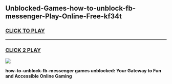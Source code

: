 
## Unblocked-Games-how-to-unblock-fb-messenger-Play-Online-Free-kf34t
<h3>
<a href="https://premium76.site?title=how-to-unblock-fb-messenger&ref=26A">CLICK TO PLAY</a></h3>
<hr>

<h3>
<a href="https://premium76.site?title=how-to-unblock-fb-messenger&ref=26A">CLICK 2 PLAY</a>
  
</h3>

<a href="https://premium76.site?title=how-to-unblock-fb-messenger&ref=26A"><img src="https://clearcache.store/games.png"></a>


**how-to-unblock-fb-messenger games unblocked: Your Gateway to Fun and Accessible Online Gaming**

